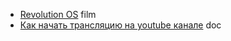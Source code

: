 - [Revolution OS](https://www.youtube.com/watch?v=5f322-vseJU) film
- [Как начать трансляцию на youtube канале](http://bit.ly/juja-34726AED5) doc
